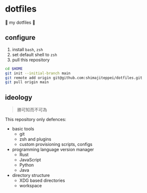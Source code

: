 # dotfiles

💠 my dotfiles 💠

## configure

1. install `bash`, `zsh`
2. set default shell to `zsh`
3. pull this repository

```sh
cd $HOME
git init --initial-branch main
git remote add origin git@github.com:shimajiteppei/dotfiles.git
git pull origin main
```

## ideology

> 勝可知而不可為

This repository only defences:

- basic tools
  - git
  - zsh and plugins
  - custom provisioning scripts, configs
- programming language version manager
  - Rust
  - JavaScript
  - Python
  - Java
- directory structure
  - XDG based directories
  - workspace
